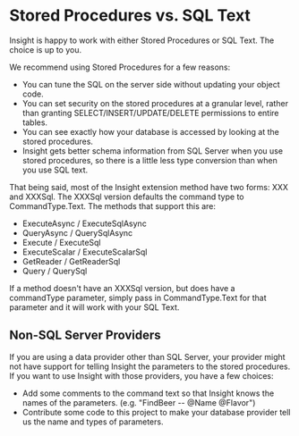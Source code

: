 # Stored Procedures vs. SQL Text #

Insight is happy to work with either Stored Procedures or SQL Text. The choice is up to you.

We recommend using Stored Procedures for a few reasons:

* You can tune the SQL on the server side without updating your object code.
* You can set security on the stored procedures at a granular level, rather than granting SELECT/INSERT/UPDATE/DELETE permissions to entire tables.
* You can see exactly how your database is accessed by looking at the stored procedures.
* Insight gets better schema information from SQL Server when you use stored procedures, so there is a little less type conversion than when you use SQL text.

That being said, most of the Insight extension method have two forms: XXX and XXXSql. The XXXSql version defaults the command type to CommandType.Text. The methods that support this are:

* ExecuteAsync / ExecuteSqlAsync
* QueryAsync / QuerySqlAsync
* Execute / ExecuteSql
* ExecuteScalar / ExecuteScalarSql
* GetReader / GetReaderSql
* Query / QuerySql

If a method doesn't have an XXXSql version, but does have a commandType parameter, simply pass in CommandType.Text for that parameter and it will work with your SQL Text.

## Non-SQL Server Providers ##
If you are using a data provider other than SQL Server, your provider might not have support for telling Insight the parameters to the stored procedures. If you want to use Insight with those providers, you have a few choices:

* Add some comments to the command text so that Insight knows the names of the parameters. (e.g. "FindBeer -- @Name @Flavor")
* Contribute some code to this project to make your database provider tell us the name and types of parameters.